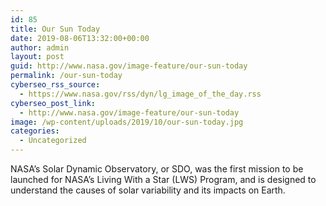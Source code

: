 ```yaml
---
id: 85
title: Our Sun Today
date: 2019-08-06T13:32:00+00:00
author: admin
layout: post
guid: http://www.nasa.gov/image-feature/our-sun-today
permalink: /our-sun-today
cyberseo_rss_source:
  - https://www.nasa.gov/rss/dyn/lg_image_of_the_day.rss
cyberseo_post_link:
  - http://www.nasa.gov/image-feature/our-sun-today
image: /wp-content/uploads/2019/10/our-sun-today.jpg
categories:
  - Uncategorized
---
```

NASA&#8217;s Solar Dynamic Observatory, or SDO, was the first mission to be launched for NASA&#8217;s Living With a Star (LWS) Program, and is designed to understand the causes of solar variability and its impacts on Earth.